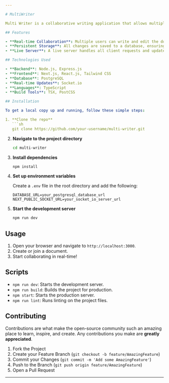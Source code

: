 ```yaml
---

# MultiWriter

Multi Writer is a collaborative writing application that allows multiple users to write and view the same document in real-time. This application includes a live server and a database for persistent storage, ensuring that all changes are saved and synchronized across all users.

## Features

- **Real-time Collaboration**: Multiple users can write and edit the document simultaneously with changes reflected in real-time.
- **Persistent Storage**: All changes are saved to a database, ensuring that no data is lost and users can access their documents anytime.
- **Live Server**: A live server handles all client requests and updates, providing a seamless collaborative experience.

## Technologies Used

- **Backend**: Node.js, Express.js
- **Frontend**: Next.js, React.js, Tailwind CSS
- **Database**: PostgreSQL
- **Real-time Updates**: Socket.io
- **Languages**: TypeScript
- **Build Tools**: TSX, PostCSS

## Installation

To get a local copy up and running, follow these simple steps:

1. **Clone the repo**
   ```sh
   git clone https://github.com/your-username/multi-writer.git
   ```

2. **Navigate to the project directory**
   ```sh
   cd multi-writer
   ```

3. **Install dependencies**
   ```sh
   npm install
   ```

4. **Set up environment variables**

   Create a `.env` file in the root directory and add the following:

   ```
   DATABASE_URL=your_postgresql_database_url
   NEXT_PUBLIC_SOCKET_URL=your_socket_io_server_url
   ```

5. **Start the development server**
   ```sh
   npm run dev
   ```

## Usage

1. Open your browser and navigate to `http://localhost:3000`.
2. Create or join a document.
3. Start collaborating in real-time!

## Scripts

- `npm run dev`: Starts the development server.
- `npm run build`: Builds the project for production.
- `npm start`: Starts the production server.
- `npm run lint`: Runs linting on the project files.

## Contributing

Contributions are what make the open-source community such an amazing place to learn, inspire, and create. Any contributions you make are **greatly appreciated**.

1. Fork the Project
2. Create your Feature Branch (`git checkout -b feature/AmazingFeature`)
3. Commit your Changes (`git commit -m 'Add some AmazingFeature'`)
4. Push to the Branch (`git push origin feature/AmazingFeature`)
5. Open a Pull Request

---
```


